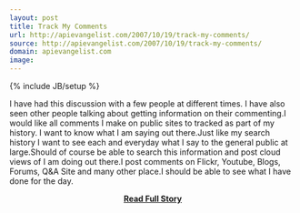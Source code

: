```yaml
---
layout: post
title: Track My Comments
url: http://apievangelist.com/2007/10/19/track-my-comments/
source: http://apievangelist.com/2007/10/19/track-my-comments/
domain: apievangelist.com
image: 
---
```

{% include JB/setup %}<p>I have had this discussion with a few people at different times. I have also seen other people talking about getting information on their commenting.I would like all comments I make on public sites to tracked as part of my history.  I want to know what I am saying out there.Just like my search history I want to see each and everyday what I say to the general public at large.Should of course be able to search this information and post cloud views of I am doing out there.I post comments on Flickr, Youtube, Blogs, Forums, Q&amp;A Site and many other place.I should be able to see what I have done for the day.</p>
<center><p><a href="http://apievangelist.com/2007/10/19/track-my-comments/" style='padding:25px; font-sze:18px; font-weight: bold;'>Read Full Story</a></p></center>
